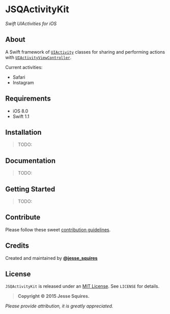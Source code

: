 # JSQActivityKit

*Swift UIActivities for iOS*

## About

A Swift framework of [`UIActivity`](https://developer.apple.com/library/ios/documentation/UIKit/Reference/UIActivity_Class/index.html) classes for sharing and performing actions with [`UIActivityViewController`](http://nshipster.com/uiactivityviewcontroller/).

Current activities:

* Safari
* Instagram

## Requirements

* iOS 8.0
* Swift 1.1

## Installation

> TODO:

## Documentation

> TODO:

## Getting Started

> TODO:

## Contribute

Please follow these sweet [contribution guidelines](https://github.com/jessesquires/HowToContribute).

## Credits

Created and maintained by [**@jesse_squires**](https://twitter.com/jesse_squires)

## License

`JSQActivityKit` is released under an [MIT License][mitLink]. See `LICENSE` for details.

>**Copyright &copy; 2015 Jesse Squires.**

*Please provide attribution, it is greatly appreciated.*

[mitLink]:http://opensource.org/licenses/MIT
[docsLink]:http://www.jessesquires.com/JSQActivityKit
